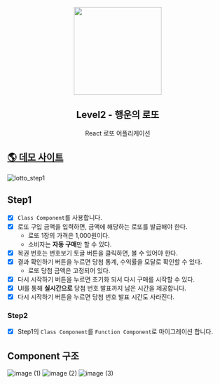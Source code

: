 <p align="middle" >
  <img width="200px;" src="https://raw.githubusercontent.com/woowacourse/javascript-lotto/main/src/images/lotto_ball.png"/>
</p>
<h2 align="middle">Level2 - 행운의 로또</h2>
<p align="middle">React 로또 어플리케이션</p>
</p>

## [🌎 데모 사이트](https://yungo1846-react-lotto.netlify.app/)

![lotto_step1](https://user-images.githubusercontent.com/59409762/115039265-43730480-9f0b-11eb-8792-fd89baea8e21.gif)

## Step1

- [x] `Class Component`를 사용합니다.
- [x] 로또 구입 금액을 입력하면, 금액에 해당하는 로또를 발급해야 한다.
  - 로또 1장의 가격은 1,000원이다.
  - 소비자는 **자동 구매**만 할 수 있다.
- [x] 복권 번호는 번호보기 토글 버튼을 클릭하면, 볼 수 있어야 한다.
- [x] 결과 확인하기 버튼을 누르면 당첨 통계, 수익률을 모달로 확인할 수 있다.
  - 로또 당첨 금액은 고정되어 있다.
- [x] 다시 시작하기 버튼을 누르면 초기화 되서 다시 구매를 시작할 수 있다.
- [x] UI를 통해 **실시간으로** 당첨 번호 발표까지 남은 시간을 제공합니다.
- [x] 다시 시작하기 버튼을 누르면 당첨 번호 발표 시간도 사라진다.

### Step2

- [x] Step1의 `Class Component`를 `Function Component`로 마이그레이션 합니다.

## Component 구조

![image (1)](https://user-images.githubusercontent.com/59409762/115039527-7d440b00-9f0b-11eb-967c-028d93b7cfa3.png)
![image (2)](https://user-images.githubusercontent.com/59409762/115039535-803efb80-9f0b-11eb-8cfd-e13aab0503c2.png)
![image (3)](https://user-images.githubusercontent.com/59409762/115040906-e4ae8a80-9f0c-11eb-9068-fe183b4aa52d.png)
